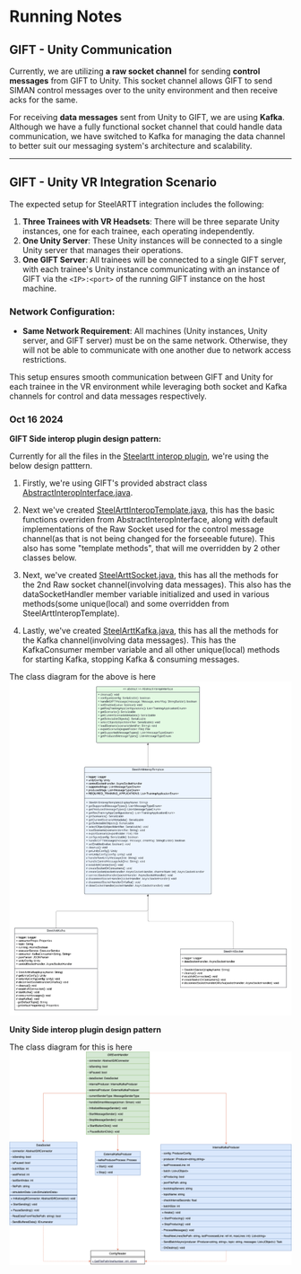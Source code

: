 # Running Notes

## GIFT - Unity Communication

Currently, we are utilizing **a raw socket channel** for sending **control messages** from GIFT to Unity. This socket channel allows GIFT to send SIMAN control messages over to the unity environment and then receive acks for the same.

For receiving **data messages** sent from Unity to GIFT, we are using **Kafka**. Although we have a fully functional socket channel that could handle data communication, we have switched to Kafka for managing the data channel to better suit our messaging system's architecture and scalability.

---

## GIFT - Unity VR Integration Scenario

The expected setup for SteelARTT integration includes the following:

1. **Three Trainees with VR Headsets**: There will be three separate Unity instances, one for each trainee, each operating independently.
2. **One Unity Server**: These Unity instances will be connected to a single Unity server that manages their operations.
3. **One GIFT Server**: All trainees will be connected to a single GIFT server, with each trainee's Unity instance communicating with an instance of GIFT via the `<IP>:<port>` of the running GIFT instance on the host machine.

### Network Configuration:
- **Same Network Requirement**: All machines (Unity instances, Unity server, and GIFT server) must be on the same network. Otherwise, they will not be able to communicate with one another due to network access restrictions.

This setup ensures smooth communication between GIFT and Unity for each trainee in the VR environment while leveraging both socket and Kafka channels for control and data messages respectively.


### Oct 16 2024

**GIFT Side interop plugin design pattern:**

Currently for all the files in the [Steelartt interop plugin](https://github.com/kgary/GIFT-SVN/tree/better-build/GIFT/src/edu/asu/selab/steelartt/gateway/interop/Steelartt), we're using the below design patttern.

1) Firstly, we're using GIFT's provided abstract class [AbstractInteropInterface.java](https://github.com/kgary/GIFT-SVN/blob/better-build/GIFT/src/mil/arl/gift/gateway/interop/AbstractInteropInterface.java).

2) Next we've created [SteelArttInteropTemplate.java](https://github.com/kgary/GIFT-SVN/blob/better-build/GIFT/src/edu/asu/selab/steelartt/gateway/interop/Steelartt/SteelArttInteropTemplate.java), this has the basic functions overriden from AbstractInteropInterface, along with default implementations of the Raw Socket used for the control message channel(as that is not being changed for the forseeable future). This also has some  "template methods", that will me overridden by 2 other classes below.

3) Next, we've created [SteelArttSocket.java](https://github.com/kgary/GIFT-SVN/blob/better-build/GIFT/src/edu/asu/selab/steelartt/gateway/interop/Steelartt/SteelArttSocket.java), this has all the methods for the 2nd Raw socket channel(involving data messages). This also has the dataSocketHandler member variable initialized and used in various methods(some unique(local) and some overridden from SteelArttInteropTemplate).

4) Lastly, we've created [SteelArttKafka.java](https://github.com/kgary/GIFT-SVN/blob/better-build/GIFT/src/edu/asu/selab/steelartt/gateway/interop/Steelartt/SteelArttKafka.java), this has all the methods for the Kafka channel(involving data messages). This has the KafkaConsumer member variable and all other unique(local) methods for starting Kafka, stopping Kafka & consuming messages.

The class diagram for the above is here ![GIFT Interop Plugin Class Diagram](GIFT_Steelartt_Class_Diagram.png "Class Diagram")


**Unity Side interop plugin design pattern**

The class diagram for this is here ![Unity Interop Plugin Class Diagram](Unity_Steelartt_Class_Diagram.png "Class Diagram")
